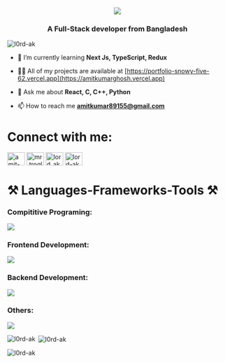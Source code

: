 <h1 align="center">
    <img src="https://readme-typing-svg.herokuapp.com/?font=Righteous&size=35&center=true&vCenter=true&width=500&height=70&duration=4000&lines=Hi+There!+👋;+I'm+Amit+Kumar+Ghosh!;" />
</h1>
<h3 align="center">A Full-Stack developer from Bangladesh</h3>

<p align="left"> <img src="https://komarev.com/ghpvc/?username=l0rd-ak&label=Profile%20views&color=0e75b6&style=flat" alt="l0rd-ak" /> </p>

- 🌱 I’m currently learning **Next Js, TypeScript, Redux**

- 👨‍💻 All of my projects are available at [https://portfolio-snowy-five-62.vercel.app](https://amitkumarghosh.vercel.app)

- 💬 Ask me about **React, C, C++, Python**

- 📫 How to reach me **amitkumar89155@gmail.com**

<h1 align="left">Connect with me:</h1>
<p align="left">
<a href="https://linkedin.com/in/amit-kumar-ghosh-41a602215" target="blank"><img align="center" src="https://raw.githubusercontent.com/rahuldkjain/github-profile-readme-generator/master/src/images/icons/Social/linked-in-alt.svg" alt="amit-kumar-ghosh-41a602215" height="30" width="40" /></a>
<a href="https://fb.com/mr.troglodyte" target="blank"><img align="center" src="https://raw.githubusercontent.com/rahuldkjain/github-profile-readme-generator/master/src/images/icons/Social/facebook.svg" alt="mr.troglodyte" height="30" width="40" /></a>
<a href="https://codeforces.com/profile/lord_ak" target="blank"><img align="center" src="https://raw.githubusercontent.com/rahuldkjain/github-profile-readme-generator/master/src/images/icons/Social/codeforces.svg" alt="lord_ak" height="30" width="40" /></a>
<a href="https://www.leetcode.com/lord-ak" target="blank"><img align="center" src="https://raw.githubusercontent.com/rahuldkjain/github-profile-readme-generator/master/src/images/icons/Social/leet-code.svg" alt="lord-ak" height="30" width="40" /></a>
</p>

<h1 align="left">⚒️ Languages-Frameworks-Tools ⚒️</h1>

<p align="left"> 
<!-- Compititive Programing part -->
<h3 align="left">Compititive Programing:</h3>
<img src="https://skillicons.dev/icons?i=c,cpp,python" />  
<!-- web development part -->
<h3 align="left">Frontend Development:</h3>
<img src="https://skillicons.dev/icons?i=react,bootstrap,mui,html,css,figma,tailwind" /> 
<!-- Backend development part -->
<h3 align="left">Backend Development:</h3>
<img src="https://skillicons.dev/icons?i=express,nodejs,mongodb,firebase" /> 
<!-- others part -->
<h3 align="left">Others:</h3>
<img src="https://skillicons.dev/icons?i=arduino,git,opencv" />  
</p>

<p align="left"><img align="left" src="https://github-readme-stats.vercel.app/api/top-langs?username=l0rd-ak&show_icons=true&locale=en&layout=compact" alt="l0rd-ak" /></p>
<p>&nbsp;<img align="center" src="https://github-readme-stats.vercel.app/api?username=l0rd-ak&show_icons=true&locale=en" alt="l0rd-ak" /></p>
<p align="left"><img align="center" src="https://github-readme-streak-stats.herokuapp.com/?user=l0rd-ak&" alt="l0rd-ak" /></p<>
